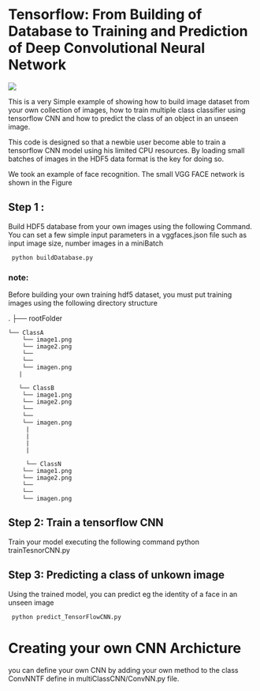 # Tensorflow: From Building of  Database to Training and Prediction of Deep Convolutional Neural Network 

![ ](/home/inayat/PyImageSearch/Computer-Vision-4-Faces/workspace/cplusAndPython/tensorflowCNNfromTrainingToTesting/smallVggFace.png  "A Small VggFace CNN Architecture")

This is a very Simple example of showing how to build image dataset from your own collection of images, how to  train  multiple class classifier using tensorflow CNN and how to predict the class of an object in an unseen image.

This code is designed so that a newbie user become able to train a tensorflow CNN model using his limited CPU resources. By loading small batches of images in the HDF5 data format is the key for doing so.


We took an example of face recognition. The small VGG FACE network is shown in the Figure  

## Step 1 :
 Build  HDF5 database from your own images using the following Command. You can set a few simple input parameters in a vggfaces.json file such as input image size, number images in a miniBatch
 
	 python buildDatabase.py
	 
### note:  
Before building your  own training hdf5 dataset,  you must put training images using the following directory structure 

.
├──  rootFolder

	└── ClassA
		└── image1.png
		└── image2.png
		└──
		└──
		└── imagen.png
	   |
	   
	   └── ClassB
		└── image1.png
		└── image2.png
		└──
		└──
		└── imagen.png
	     |
	     |
	     |
	     |
	     
	     └── ClassN
		└── image1.png
		└── image2.png
		└──
		└──
		└── imagen.png
	  
	
 
## Step 2: Train a tensorflow CNN

Train your model executing the following command
	python trainTesnorCNN.py
	
	
## Step 3: Predicting a class of unkown image
Using the trained model, you can predict eg the identity of a face in an unseen image
 
	 python predict_TensorFlowCNN.py
	 
	 
	 
# Creating your own CNN Archicture

you can define your own CNN by adding your own method to the class ConvNNTF define in multiClassCNN/ConvNN.py file.
 
 